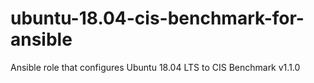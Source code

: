 # ubuntu-18.04-cis-benchmark-for-ansible
Ansible role that configures Ubuntu 18.04 LTS to CIS Benchmark v1.1.0
